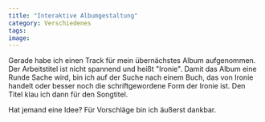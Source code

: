 ```yaml
---
title: "Interaktive Albumgestaltung"
category: Verschiedenes
tags: 
image: 
---
```


Gerade habe ich einen Track für mein übernächstes Album aufgenommen. Der Arbeitstitel ist nicht spannend und heißt "Ironie". Damit das Album eine Runde Sache wird, bin ich auf der Suche nach einem Buch, das von Ironie handelt oder besser noch die schriftgewordene Form der Ironie ist. Den Titel klau ich dann für den Songtitel.  

  

Hat jemand eine Idee? Für Vorschläge bin ich äußerst dankbar.